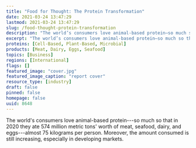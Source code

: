 ```yaml
---
title: "Food for Thought: The Protein Transformation"
date: 2021-03-24 13:47:29
lastmod: 2021-03-24 13:47:29
slug: /food-thought-protein-transformation
description: "The world’s consumers love animal-based protein—so much so that in 2020 they ate 574 million metric tons’ worth of meat, seafood, dairy, and eggs—almost 75 kilograms per person. Moreover, the amount consumed is still increasing, especially in developing&nbsp;markets."
excerpt: "The world’s consumers love animal-based protein—so much so that in 2020 they ate 574 million metric tons’ worth of meat, seafood, dairy, and eggs—almost 75 kilograms per person. Moreover, the amount consumed is still increasing, especially in developing&nbsp;markets."
proteins: [Cell-Based, Plant-Based, Microbial]
products: [Meat, Dairy, Eggs, Seafood]
topics: [Business]
regions: [International]
flags: []
featured_image: "cover.jpg"
featured_image_caption: "report cover"
resource_type: [industry]
draft: false
pinned: false
homepage: false
uuid: 8648
---
```

The world's consumers love animal-based protein---so much so that in
2020 they ate 574 million metric tons' worth of meat, seafood, dairy,
and eggs---almost 75 kilograms per person. Moreover, the amount consumed
is still increasing, especially in developing markets.
